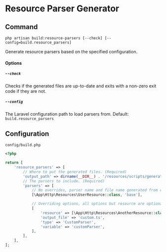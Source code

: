 # Resource Parser Generator

## Command

```shell
php artisan build:resource-parsers [--check] [--config=build.resource_parsers]
```

Generate resource parsers based on the specified configuration.

#### Options

##### `--check`

Checks if the generated files are up-to-date and exits with a non-zero exit code if they are not.

##### `--config`

The Laravel configuration path to load parsers from. Default: `build.resource_parsers`

## Configuration

`config/build.php`

```php
<?php

return [
    'resource_parsers' => [
        // Where to put the generated files. (Required)
        'output_path' => dirname(__DIR__) . '/resources/scripts/generated',
        // The parsers to include. (Required)
        'parsers' => [
            // No overrides, parser name and file name generated from class and method names
            [\App\Http\Resources\UserResource::class, 'base'],

            // Overriding options, all options but resource are optional and generated if not specified
            [
                'resource' => [\App\Http\Resources\AnotherResource::class, 'base'],
                'output_file' => 'custom.ts',
                'type' => 'CustomParser',
                'variable' => 'customParser',
            ],
        ],
    ],
];
```
